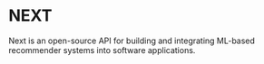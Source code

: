 # NEXT
Next is an open-source API for building and integrating ML-based recommender systems into software applications.

